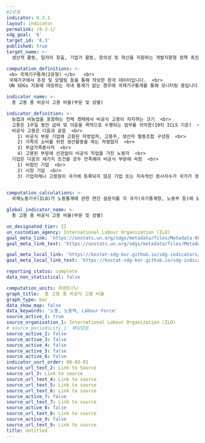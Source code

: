 ```yaml
---
#2유형
indicator: 8.3.1
layout: indicator
permalink: /8-3-1/
sdg_goal: '8'
target_id: '8.3'
published: true
target_name: >-
  생산적 활동, 일자리 창출, 기업가 활동, 창의성 및 혁신을 지원하는 개발지향형 정책 촉진; 중소기업 육성

computation_definitions: >-
 <b> 국제기구통계(2유형) </b>   <br>
 국제기구에서 추정 및 모델링 등을 통해 작성한 한국 데이터입니다.  <br> 
 UN SDGs 지표에 대응하는 국내 통계가 없는 경우에 국제기구통계를 통해 모니터링 중입니다.

indicator_name: >-
  총 고용 중 비공식 고용 비율(부문 및 성별)

indicator_definition: >-
  농업과 비농업을 포함하는 전체 경제에서 비공식 고용이 차지하는 크기  <br>
  고용은 1주일 동안 급여 및 이윤을 목적으로 수행되는 업무를 의미함(19차 ICLS 기준)  <br>
  비공식 고용은 다음과 같음  <br>
    1) 비공식 부문 기업에 고용된 자영업자, 고용주, 생산자 협동조합 구성원  <br>
    2) 가족의 소비를 위한 생산활동을 하는 자영업자  <br>
    3) 무급가족종사자  <br>
    4) 고용된 부문에 산관없이 비공식 직업을 가진 노동자  <br>
  기업은 다음의 세가지 조건을 모두 만족해야 비공식 부문에 속함  <br>
    1) 비법인 기업  <br>
    2) 시장 기업  <br>
    3) 기업자체나 고용원이 국가에 등록되지 않은 기업 또는 지속적인 종사자수가 국가가 정한 기준치 이하인 경우
    

computation_calculations: >-
  국제노동기구(ILO)가 노동통계에 관한 연간 설문지를 각 국가(국가통계청, 노동부 등)에 보내 최신 데이터를 수집

global_indicator_name: >-
  총 고용 중 비공식 고용 비율(부문 및 성별)

un_designated_tier: II
un_custodian_agency: International Labour Organization (ILO)
goal_meta_link: 'https://unstats.un.org/sdgs/metadata/files/Metadata-08-03-01.pdf'
goal_meta_link_text: 'https://unstats.un.org/sdgs/metadata/files/Metadata-08-03-01.pdf'

goal_meta_local_link: 'https://kostat-sdg-kor.github.io/sdg-indicators/public/data/Metadata-08-03-01_KOR.pdf'
goal_meta_local_link_text: 'https://kostat-sdg-kor.github.io/sdg-indicators/public/data/Metadata-08-03-01_KOR.pdf'

reporting_status: complete
data_non_statistical: false

computation_units: 퍼센트(%)
graph_title:  총 고용 중 비공식 고용 비율
graph_type: bar
data_show_map: false
data_keywords: '노동, 노동력, Labour Force'
source_active_1: true
source_organisation_1: International Labour Organization (ILO)
# source_periodicity_1: 해당없음
source_active_2: false
source_active_3: false
source_active_4: false
source_active_5: false
source_active_6: false
indicator_sort_order: 08-03-01
source_url_text_2: Link to Source
source_url_3: Link to source
source_url_text_4: Link to source
source_url_text_5: Link to source
source_url_text_6: Link to source
source_active_7: false
source_url_text_7: Link to source
source_active_8: false
source_url_text_8: Link to source
source_active_9: false
source_url_text_9: Link to source
title: Untitled
---
```

